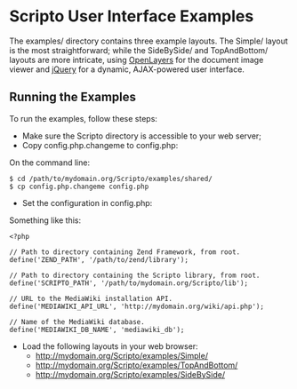 Scripto User Interface Examples
=============

The examples/ directory contains three example layouts. The Simple/ layout is 
the most straightforward; while the SideBySide/ and TopAndBottom/ layouts are 
more intricate, using [OpenLayers](http://openlayers.org/) for the document 
image viewer and [jQuery](http://jquery.com/) for a dynamic, AJAX-powered user 
interface.

Running the Examples
-------------

To run the examples, follow these steps:

* Make sure the Scripto directory is accessible to your web server;
* Copy config.php.changeme to config.php:

On the command line:

    $ cd /path/to/mydomain.org/Scripto/examples/shared/
    $ cp config.php.changeme config.php

* Set the configuration in config.php:

Something like this:

    <?php
    
    // Path to directory containing Zend Framework, from root.
    define('ZEND_PATH', '/path/to/zend/library');
    
    // Path to directory containing the Scripto library, from root.
    define('SCRIPTO_PATH', '/path/to/mydomain.org/Scripto/lib');
    
    // URL to the MediaWiki installation API.
    define('MEDIAWIKI_API_URL', 'http://mydomain.org/wiki/api.php');
    
    // Name of the MediaWiki database.
    define('MEDIAWIKI_DB_NAME', 'mediawiki_db');

* Load the following layouts in your web browser:
  * http://mydomain.org/Scripto/examples/Simple/
  * http://mydomain.org/Scripto/examples/TopAndBottom/
  * http://mydomain.org/Scripto/examples/SideBySide/

